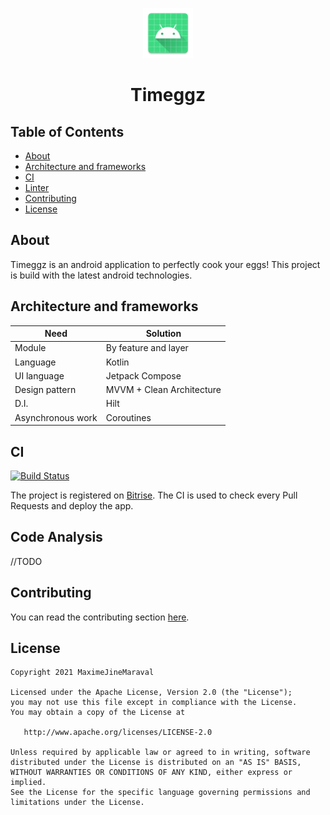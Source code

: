 <p align="center">
<img src="app/src/main/res/mipmap-xxxhdpi/ic_launcher.webp" alt="Timeggz Logo" width="80px" height="80px">
</p>
<h1 align="center">Timeggz</h1>

## Table of Contents
- [About](#about)
- [Architecture and frameworks](#architecture-and-frameworks)
- [CI](#ci)
- [Linter](#code-analysis)
- [Contributing](#contributing)
- [License](#license)

## About

Timeggz is an android application to perfectly cook your eggs!
This project is build with the latest android technologies.

## Architecture and frameworks

| Need | Solution |
|--|--|
| Module | By feature and layer |
| Language | Kotlin |
| UI language | Jetpack Compose |
| Design pattern | MVVM + Clean Architecture |
| D.I. | Hilt |
| Asynchronous work | Coroutines |

## CI
[![Build Status](https://app.bitrise.io/app/4ee360a73d06b617/status.svg?token=W4ti2RvwMj433skK2s0YvQ&branch=main)](https://app.bitrise.io/app/4ee360a73d06b617)

The project is registered on [Bitrise](https://app.bitrise.io/app/4ee360a73d06b617#/builds "Bitrise"). The CI is used to check every Pull Requests and deploy the app.

## Code Analysis

//TODO

## Contributing

You can read the contributing section [here](https://github.com/MaximeJineMaraval/timeggz-android/blob/main/CONTRIBUTING.md).

## License

    Copyright 2021 MaximeJineMaraval

    Licensed under the Apache License, Version 2.0 (the "License");
    you may not use this file except in compliance with the License.
    You may obtain a copy of the License at

       http://www.apache.org/licenses/LICENSE-2.0

    Unless required by applicable law or agreed to in writing, software
    distributed under the License is distributed on an "AS IS" BASIS,
    WITHOUT WARRANTIES OR CONDITIONS OF ANY KIND, either express or implied.
    See the License for the specific language governing permissions and
    limitations under the License.
